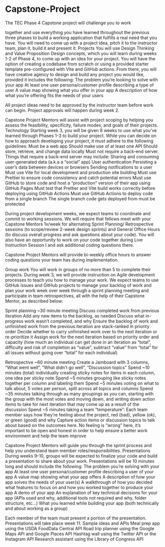# Capstone-Project

The TEC Phase 4 Capstone project will challenge you to work 

together and use everything you have learned throughout the previous three phases to build a working application that fulfills a real need that you have. You will need to come up with a project idea, pitch it to the instructor team, plan it, build it and present it.
Projects
You will use Design Thinking and Value Proposition Design concepts, which you will learn during weeks 1-2 of Phase 4, to come up with an idea for your project. You will have the option of creating a codebase from scratch or using a provided starter template pre-configured with Vite and GitHub actions. From there, you will have creative agency to design and build any project you would like, provided it includes the following:
The problem you’re looking to solve with your app
At least one user persona/customer profile describing a type of user
A value map showing what you offer in your app
A description of how what you’re offering fits the needs of your users

All project ideas need to be approved by the instructor team before work can begin. Project approvals will happen during week 2.

Capstone Project Mentors will assist with project scoping by helping you assess the feasibility, specificity, failure modes, and goals of their projects.
Technology
Starting week 3, you will be given 8 weeks to use what you’ve learned through Phases 1-3 to build your project. While you can decide on how to approach developing your project, it must adhere to the following guidelines:
Must be a web app
Should make use of at least one API
Should store, retrieve, and change data locally
Must not require a back-end server. Things that require a back-end server may include:
Sharing and consuming user-generated data (a.k.a a “social” app)
User authentication
Persisting a user’s data between devices or browsers
Sending notifications to a user
Must use Vite for local development and production site building
Must use Prettier to ensure code consistency and catch potential errors
Must use GitHub to store code and host a “production” version of their app using GitHub Pages
Must test that Prettier and Vite build works correctly before deploying using GitHub Actions
Must use GitHub Actions to deploy code from a single branch
The single branch code gets deployed from must be protected

During project development weeks, we expect teams to coordinate and commit to working sessions. We will require that fellows meet with your Capstone Mentors 1x/week for alternating Sprint Planning/ Retrospective sessions (to scope/review 2-week design sprints) and General Office Hours (to discuss overall progress and ask questions about your code). You will also have an opportunity to work on your code together during Live Instruction Session I and ask additional coding questions there.

Capstone Project Mentors will provide bi-weekly office hours to answer coding questions your  team has during implementation.

Group work
You will work in groups of no more than 5 to complete their projects. During week 3, we will provide instruction on Agile development processes to teach you how to manage your work. We expect teams to use GitHub issues and GitHub projects to manage your backlog of work and plan your work week over week through a sprint planning meeting and participate in team retrospectives, all with the help of their Capstone Mentor, as described below:

Sprint planning
~30 minute meeting
Discuss completed work from previous iteration
Add any new items to the backlog, as needed
Discuss what in-progress work wasn’t completed, and why
Ensure the backlog of work and unfinished work from the previous iteration are stack-ranked in priority order
Decide whether to carry unfinished work over to the next iteration or re-prioritize it
Assign work for the next iteration based on priority order and capacity (how much an individual can get done in an iteration as “total”, difficulty and risk of completion as “value”, subtract “value” from “total” for all issues without going over “total” for each individual)

Retrospective
~60 minute meeting
Create a Jamboard with 3 columns, “What went well”, “What didn’t go well”, “Discussion topics”
Spend ~10 minutes (total) individually creating sticky notes for items in each column, one idea per sticky note
Spend ~5 minutes grouping like sticky notes together per column and labeling them
Spend ~5 minutes voting on what to talk about, 5 votes per person, split across all topics and columns
Spend ~35 minutes talking through as many groupings as you can, starting with the group with the most votes and moving down, and writing down action items to take for next iteration that may come up as a result of the discussion
Spend ~5 minutes taking a team “temperature”:
Each team member says how they’re feeling about the project, red (bad), yellow (ok), or green (good) and why
Capture action items or discussion topics to talk about based on the outcomes here.
No feeling is “wrong” here, it’s important to be open and honest in order to help ensure a better work environment and help the team improve

Capstone Project Mentors will guide you through the sprint process and help you understand team member roles/responsibilities.
Presentations
During weeks 9-10, groups will be expected to finalize your code and build a presentation to share about your work. Presentations will be 10 minutes long and should include the following:
The problem you’re solving with your app
At least one user persona/customer profile describing a user of your app
A value map showing what your app offers
A description of how your app solves the needs of your user(s)
A walkthrough of how you decided what features to focus on and how you worked together to produce your app
A demo of your app
An explanation of key technical decisions for your app (APIs used and why, additional tools not required and why, folder structure, etc…)
What you learned while building your app (both technically and about working as a group)

Each member of the team must present a portion of the presentation. Presentations will take place week 11.
Sample ideas and APIs
Meal prep app using the USDA FoodData Central API
Road trip planner using the Google Maps API and Google Places API
Hashtag wall using the Twitter API or the  Instagram API
Research assistant using the LIbrary of Congress API
